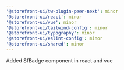 ```yaml
---
'@storefront-ui/tw-plugin-peer-next': minor
'@storefront-ui/react': minor
'@storefront-ui/vue': minor
'@storefront-ui/tailwind-config': minor
'@storefront-ui/typography': minor
'@storefront-ui/eslint-config': minor
'@storefront-ui/shared': minor
---
```


Added SfBadge component in react and vue
